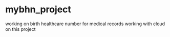 # mybhn_project
working on birth healthcare number for medical records
working with cloud on this project
